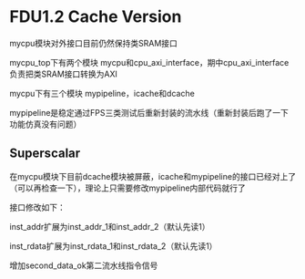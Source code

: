 # FDU1.2 Cache Version

mycpu模块对外接口目前仍然保持类SRAM接口

mycpu_top下有两个模块 mycpu和cpu_axi_interface，期中cpu_axi_interface负责把类SRAM接口转换为AXI

mycpu下有三个模块 mypipeline，icache和dcache

mypipeline是稳定通过FPS三类测试后重新封装的流水线（重新封装后跑了一下功能仿真没有问题）



## Superscalar

在mycpu模块下目前dcache模块被屏蔽，icache和mypipeline的接口已经对上了（可以再检查一下），理论上只需要修改mypipeline内部代码就行了

接口修改如下：

inst_addr扩展为inst_addr_1和inst_addr_2（默认先读1）

inst_rdata扩展为inst_rdata_1和inst_rdata_2（默认先读1）

增加second_data_ok第二流水线指令信号

